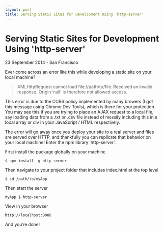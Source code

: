 ```yaml
---
layout: post
title: Serving Static Sites for Development Using 'http-server'
---
```


# Serving Static Sites for Development Using 'http-server'

<p class="meta">23 September 2014 - San Francisco</p>

Ever come across an error like this while developing a static site on your local machine?

> XMLHttpRequest cannot load file://path/to/file. Received an invalid response. Origin ‘null’ is therefore not allowed access. 

This error is due to the CORS policy implemented by many browers (I got this message using Chrome Dev Tools), which is there for your protection. You may see this if you are trying to place an AJAX request to a local file, say loading data from a .txt or .csv file instead of messily including this in a local array or div in your JavaScript / HTML respectively.

The error will go away once you deploy your site to a real server and files are served over HTTP, and thankfully you can replicate that behavior on your local machine! Enter the npm library ‘http-server’:

First install the package globally on your machine

<pre><code>$ npm install -g http-server
</code></pre>

Then navigate to your project folder that includes index.html at the top level

<pre><code>$ cd /path/to/myApp
</code></pre>

Then start the server

<pre><code>myApp $ http-server
</code></pre>

View in your browser

<pre><code>http://localhost:8080
</code></pre>

And you’re done!